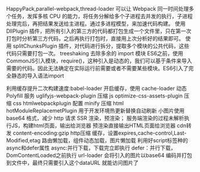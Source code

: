 HappyPack,parallel-webpack,thread-loader 可以让 Webpack 同一时间处理多个任务，发挥多核 CPU 的能力，将任务分解给多个子进程去并发的执行，子进程处理完后，再把结果发送给主进程。通过多进程模型，来加速代码构建。
使用 DllPlugin 插件，把所有引入的第三方的代码都打包生成一个文件里，只在第一次打包时分析第三方代码，之后再执行打包时，直接用上次分析好的结果即可。
使用 splitChunksPlugin 插件，对代码进行拆分，提取多个模块的公共代码，这些代码只需要打包一次。
treeshaking 去除多余的 import 模块
ES6之前，使用CommonJS引入模块，require()，这种引入是动态的，我们可以基于条件来导入需要的代码。因此无法确定在实际运行前需要或者不需要某些模块。ES6引入了完全静态的导入语法import

利用缓存提升二次构建速度:babel-loader 开启缓存，使用 cache-loader
动态 Polyfill 服务
uglifyjs-webpack-plugin 压缩 js
optimize-css-assets-plugin 压缩 css
htmlwebpackplugin 配置 minify 压缩 html
hotModuleReplacemetPlugin 用于开发环境热更新替换自动刷新
小图片使用 base64 格式，减少 http 请求
SSR 渲染，预渲染；
服务端渲染的过程未解析执行JS，构建html页面，输出给浏览器
预渲染直接输出HTML页面给浏览器
cdn转发
content-encoding:gzip http压缩
缓存，设置expires,cache-control,Last-Modified,etag
路由懒加载，组件动态加载，图片懒加载
利用好script标签种的async和defer属性
async:并行下载，下载完立即执行
defer：并行下载，DomContentLoaded之前执行
url-loader 会将引入的图片以base64 编码并打包到文件中，最终只需要引入这个dataURL 就能访问图片了
